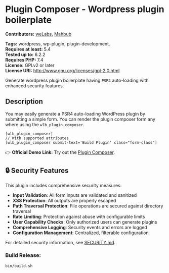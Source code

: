 # Plugin Composer - Wordpress plugin boilerplate #
**Contributors:**  [weLabs](https://profiles.wordpress.org/welabs/), [Mahbub](https://profiles.wordpress.org/mrabbani/)

**Tags:** wordpress, wp-plugin, plugin-development.  
**Requires at least:** 5.4  
**Tested up to:** 6.2.2  
**Requires PHP:** 7.4  
**License:** GPLv2 or later  
**License URI:** http://www.gnu.org/licenses/gpl-2.0.html  

Generate wordpress plugin boilerplate having `PSR4` auto-loading with enhanced security features.

## Description ##

You may easily generate a PSR4 auto-loading WordPress plugin by submitting a simple form. You can render the plugin composer form any where using the `wlb_plugin_composer`.

```
[wlb_plugin_composer]
// With supported attributes
[wlb_plugin_composer submit-text='Build Plugin' class="form-class"]
```


👉 **Official Demo Link:** Try out the [Plugin Composer](https://welabs.dev/plugin-composer).

## 🔒 Security Features

This plugin includes comprehensive security measures:

- **Input Validation**: All form inputs are validated and sanitized
- **XSS Protection**: All outputs are properly escaped
- **Path Traversal Protection**: File operations are secured against directory traversal
- **Rate Limiting**: Protection against abuse with configurable limits
- **User Capability Checks**: Only authorized users can generate plugins
- **Comprehensive Logging**: Security events and errors are logged
- **Configuration Management**: Centralized, filterable configuration

For detailed security information, see [SECURITY.md](SECURITY.md).

### Build Release:

```
bin/build.sh
```